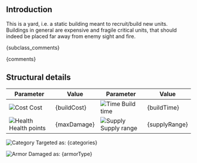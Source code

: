 ## Introduction

This is a yard, i.e. a static building meant to recruit/build new units. Buildings in general are expensive and fragile critical units, that should indeed be placed far away from enemy sight and fire.

{subclass_comments}

{comments}

## Structural details

| Parameter                  | Value       | Parameter                 | Value         |
|----------------------------|-------------|---------------------------|---------------|
| ![Cost][1] Cost            | {buildCost} | ![Time][2] Build time     | {buildTime}   |
| ![Health][3] Health points | {maxDamage} | ![Supply][4] Supply range | {supplyRange} |

![Category][104] Targeted as: {categories}

![Armor][105] Damaged as: {armorType}


[1]: /uploads/ec651a1312826e75c31e416dad059540/hammer_icon.svg
[2]: /uploads/6b5dd9ae4065b8de00d2e1c15aa774d6/clock_icon.svg
[3]: /uploads/129159344ebabef123d1fcb5db9823a2/heart_icon.svg
[4]: /uploads/36e910c23dd318832e2ba5e72c5738dc/ammo_icon.svg
[104]: /uploads/c9800e87cd30bc07a5fbf59d5ff2ae73/accuracy_icon.svg
[105]: /uploads/5e43d946a83a1c4661c4da46dba6c60d/explosion_icon.svg

